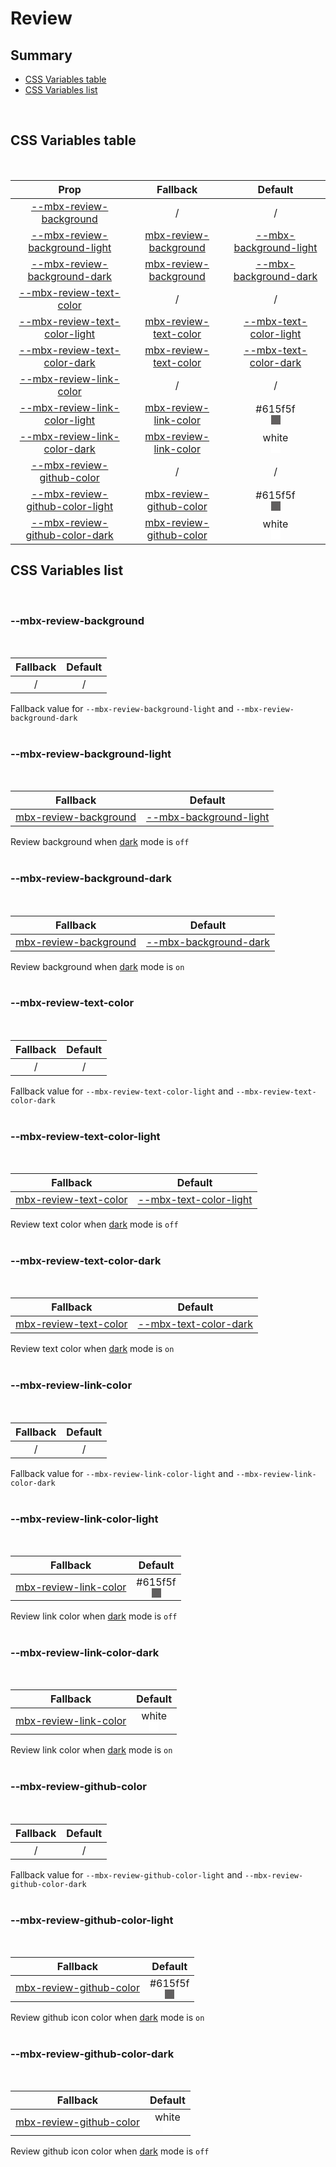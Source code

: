 # Review

## Summary

- [CSS Variables table](#css-variables-table)
- [CSS Variables list](#css-variables-list)

<br>

## CSS Variables table

<br>

| <div style='text-align:center;margin:auto;'>Prop</div>                                                              | <div style='text-align:center;margin:auto;'>Fallback</div>                                            | <div style='text-align:center;margin:auto;'>Default</div>                                                                                                                                                                                       |
| ------------------------------------------------------------------------------------------------------------------- | ----------------------------------------------------------------------------------------------------- | ----------------------------------------------------------------------------------------------------------------------------------------------------------------------------------------------------------------------------------------------- |
| <div style='text-align:center;margin:auto;'>[--mbx-review-background](#mbx-review-background)</div>                 | <div style='text-align:center;margin:auto;'>/</div>                                                   | <div style='text-align:center;margin:auto;'>/</div>                                                                                                                                                                                             |
| <div style='text-align:center;margin:auto;'>[--mbx-review-background-light](#mbx-review-background-light)</div>     | <div style='text-align:center;margin:auto;'>[mbx-review-background](#mbx-review-background)</div>     | <div style='text-align:center;margin:auto;'>[--mbx-background-light](../../global/css-vars.md#mbx-background-light)</div>                                                                                                                       |
| <div style='text-align:center;margin:auto;'>[--mbx-review-background-dark](#mbx-review-background-dark)</div>       | <div style='text-align:center;margin:auto;'>[mbx-review-background](#mbx-review-background)</div>     | <div style='text-align:center;margin:auto;'>[--mbx-background-dark](../../global/css-vars.md#mbx-background-dark)</div>                                                                                                                         |
| <div style='text-align:center;margin:auto;'>[--mbx-review-text-color](#mbx-review-text-color)</div>                 | <div style='text-align:center;margin:auto;'>/</div>                                                   | <div style='text-align:center;margin:auto;'>/</div>                                                                                                                                                                                             |
| <div style='text-align:center;margin:auto;'>[--mbx-review-text-color-light](#mbx-review-text-color-light)</div>     | <div style='text-align:center;margin:auto;'>[mbx-review-text-color](#mbx-review-text-color)</div>     | <div style='text-align:center;margin:auto;'>[--mbx-text-color-light](../../global/css-vars.md#mbx-text-color-light)</div>                                                                                                                       |
| <div style='text-align:center;margin:auto;'>[--mbx-review-text-color-dark](#mbx-review-text-color-dark)</div>       | <div style='text-align:center;margin:auto;'>[mbx-review-text-color](#mbx-review-text-color)</div>     | <div style='text-align:center;margin:auto;'>[--mbx-text-color-dark](../../global/css-vars.md#mbx-text-color-dark)</div>                                                                                                                         |
| <div style='text-align:center;margin:auto;'>[--mbx-review-link-color](#mbx-review-link-color)</div>                 | <div style='text-align:center;margin:auto;'>/</div>                                                   | <div style='text-align:center;margin:auto;'>/</div>                                                                                                                                                                                             |
| <div style='text-align:center;margin:auto;'>[--mbx-review-link-color-light](#mbx-review-link-color-light)</div>     | <div style='text-align:center;margin:auto;'>[mbx-review-link-color](#mbx-review-link-color)</div>     | <div style='text-align:center;margin:auto;'><div><div style='text-align:center;margin-auto;'>#615f5f</div><div style='text-align:center;margin-auto;'><div style='background:#615f5f;margin:auto; width:15px; height:15px;'/></div></div></div> |
| <div style='text-align:center;margin:auto;'>[--mbx-review-link-color-dark](#mbx-review-link-color-dark)</div>       | <div style='text-align:center;margin:auto;'>[mbx-review-link-color](#mbx-review-link-color)</div>     | <div style='text-align:center;margin:auto;'><div><div style='text-align:center;margin-auto;'>white</div><div style='text-align:center;margin-auto;'><div style='background:white;margin:auto; width:15px; height:15px;'/></div></div></div>     |
| <div style='text-align:center;margin:auto;'>[--mbx-review-github-color](#mbx-review-github-color)</div>             | <div style='text-align:center;margin:auto;'>/</div>                                                   | <div style='text-align:center;margin:auto;'>/</div>                                                                                                                                                                                             |
| <div style='text-align:center;margin:auto;'>[--mbx-review-github-color-light](#mbx-review-github-color-light)</div> | <div style='text-align:center;margin:auto;'>[mbx-review-github-color](#mbx-review-github-color)</div> | <div style='text-align:center;margin:auto;'><div><div style='text-align:center;margin-auto;'>#615f5f</div><div style='text-align:center;margin-auto;'><div style='background:#615f5f;margin:auto; width:15px; height:15px;'/></div></div></div> |
| <div style='text-align:center;margin:auto;'>[--mbx-review-github-color-dark](#mbx-review-github-color-dark)</div>   | <div style='text-align:center;margin:auto;'>[mbx-review-github-color](#mbx-review-github-color)</div> | <div style='text-align:center;margin:auto;'><div><div style='text-align:center;margin-auto;'>white</div><div style='text-align:center;margin-auto;'><div style='background:white;margin:auto; width:15px; height:15px;'/></div></div></div>     |

## CSS Variables list

<br>

### --mbx-review-background

<br>

| <div style='text-align:center;margin:auto;'>Fallback</div> | <div style='text-align:center;margin:auto;'>Default</div> |
| ---------------------------------------------------------- | --------------------------------------------------------- |
| <div style='text-align:center;margin:auto;'>/</div>        | <div style='text-align:center;margin:auto;'>/</div>       |

Fallback value for `--mbx-review-background-light` and `--mbx-review-background-dark`<br><br>

### --mbx-review-background-light

<br>

| <div style='text-align:center;margin:auto;'>Fallback</div>                                        | <div style='text-align:center;margin:auto;'>Default</div>                                                                 |
| ------------------------------------------------------------------------------------------------- | ------------------------------------------------------------------------------------------------------------------------- |
| <div style='text-align:center;margin:auto;'>[mbx-review-background](#mbx-review-background)</div> | <div style='text-align:center;margin:auto;'>[--mbx-background-light](../../global/css-vars.md#mbx-background-light)</div> |

Review background when [dark](../../global/props.md#dark) mode is `off`<br><br>

### --mbx-review-background-dark

<br>

| <div style='text-align:center;margin:auto;'>Fallback</div>                                        | <div style='text-align:center;margin:auto;'>Default</div>                                                               |
| ------------------------------------------------------------------------------------------------- | ----------------------------------------------------------------------------------------------------------------------- |
| <div style='text-align:center;margin:auto;'>[mbx-review-background](#mbx-review-background)</div> | <div style='text-align:center;margin:auto;'>[--mbx-background-dark](../../global/css-vars.md#mbx-background-dark)</div> |

Review background when [dark](../../global/props.md#dark) mode is `on`<br><br>

### --mbx-review-text-color

<br>

| <div style='text-align:center;margin:auto;'>Fallback</div> | <div style='text-align:center;margin:auto;'>Default</div> |
| ---------------------------------------------------------- | --------------------------------------------------------- |
| <div style='text-align:center;margin:auto;'>/</div>        | <div style='text-align:center;margin:auto;'>/</div>       |

Fallback value for `--mbx-review-text-color-light` and `--mbx-review-text-color-dark`<br><br>

### --mbx-review-text-color-light

<br>

| <div style='text-align:center;margin:auto;'>Fallback</div>                                        | <div style='text-align:center;margin:auto;'>Default</div>                                                                 |
| ------------------------------------------------------------------------------------------------- | ------------------------------------------------------------------------------------------------------------------------- |
| <div style='text-align:center;margin:auto;'>[mbx-review-text-color](#mbx-review-text-color)</div> | <div style='text-align:center;margin:auto;'>[--mbx-text-color-light](../../global/css-vars.md#mbx-text-color-light)</div> |

Review text color when [dark](../../global/props.md#dark) mode is `off`<br><br>

### --mbx-review-text-color-dark

<br>

| <div style='text-align:center;margin:auto;'>Fallback</div>                                        | <div style='text-align:center;margin:auto;'>Default</div>                                                               |
| ------------------------------------------------------------------------------------------------- | ----------------------------------------------------------------------------------------------------------------------- |
| <div style='text-align:center;margin:auto;'>[mbx-review-text-color](#mbx-review-text-color)</div> | <div style='text-align:center;margin:auto;'>[--mbx-text-color-dark](../../global/css-vars.md#mbx-text-color-dark)</div> |

Review text color when [dark](../../global/props.md#dark) mode is `on`<br><br>

### --mbx-review-link-color

<br>

| <div style='text-align:center;margin:auto;'>Fallback</div> | <div style='text-align:center;margin:auto;'>Default</div> |
| ---------------------------------------------------------- | --------------------------------------------------------- |
| <div style='text-align:center;margin:auto;'>/</div>        | <div style='text-align:center;margin:auto;'>/</div>       |

Fallback value for `--mbx-review-link-color-light` and `--mbx-review-link-color-dark`<br><br>

### --mbx-review-link-color-light

<br>

| <div style='text-align:center;margin:auto;'>Fallback</div>                                        | <div style='text-align:center;margin:auto;'>Default</div>                                                                                                                                                                                       |
| ------------------------------------------------------------------------------------------------- | ----------------------------------------------------------------------------------------------------------------------------------------------------------------------------------------------------------------------------------------------- |
| <div style='text-align:center;margin:auto;'>[mbx-review-link-color](#mbx-review-link-color)</div> | <div style='text-align:center;margin:auto;'><div><div style='text-align:center;margin-auto;'>#615f5f</div><div style='text-align:center;margin-auto;'><div style='background:#615f5f;margin:auto; width:15px; height:15px;'/></div></div></div> |

Review link color when [dark](../../global/props.md#dark) mode is `off`<br><br>

### --mbx-review-link-color-dark

<br>

| <div style='text-align:center;margin:auto;'>Fallback</div>                                        | <div style='text-align:center;margin:auto;'>Default</div>                                                                                                                                                                                   |
| ------------------------------------------------------------------------------------------------- | ------------------------------------------------------------------------------------------------------------------------------------------------------------------------------------------------------------------------------------------- |
| <div style='text-align:center;margin:auto;'>[mbx-review-link-color](#mbx-review-link-color)</div> | <div style='text-align:center;margin:auto;'><div><div style='text-align:center;margin-auto;'>white</div><div style='text-align:center;margin-auto;'><div style='background:white;margin:auto; width:15px; height:15px;'/></div></div></div> |

Review link color when [dark](../../global/props.md#dark) mode is `on`<br><br>

### --mbx-review-github-color

<br>

| <div style='text-align:center;margin:auto;'>Fallback</div> | <div style='text-align:center;margin:auto;'>Default</div> |
| ---------------------------------------------------------- | --------------------------------------------------------- |
| <div style='text-align:center;margin:auto;'>/</div>        | <div style='text-align:center;margin:auto;'>/</div>       |

Fallback value for `--mbx-review-github-color-light` and `--mbx-review-github-color-dark`<br><br>

### --mbx-review-github-color-light

<br>

| <div style='text-align:center;margin:auto;'>Fallback</div>                                            | <div style='text-align:center;margin:auto;'>Default</div>                                                                                                                                                                                       |
| ----------------------------------------------------------------------------------------------------- | ----------------------------------------------------------------------------------------------------------------------------------------------------------------------------------------------------------------------------------------------- |
| <div style='text-align:center;margin:auto;'>[mbx-review-github-color](#mbx-review-github-color)</div> | <div style='text-align:center;margin:auto;'><div><div style='text-align:center;margin-auto;'>#615f5f</div><div style='text-align:center;margin-auto;'><div style='background:#615f5f;margin:auto; width:15px; height:15px;'/></div></div></div> |

Review github icon color when [dark](../../global/props.md#dark) mode is `on`<br><br>

### --mbx-review-github-color-dark

<br>

| <div style='text-align:center;margin:auto;'>Fallback</div>                                            | <div style='text-align:center;margin:auto;'>Default</div>                                                                                                                                                                                   |
| ----------------------------------------------------------------------------------------------------- | ------------------------------------------------------------------------------------------------------------------------------------------------------------------------------------------------------------------------------------------- |
| <div style='text-align:center;margin:auto;'>[mbx-review-github-color](#mbx-review-github-color)</div> | <div style='text-align:center;margin:auto;'><div><div style='text-align:center;margin-auto;'>white</div><div style='text-align:center;margin-auto;'><div style='background:white;margin:auto; width:15px; height:15px;'/></div></div></div> |

Review github icon color when [dark](../../global/props.md#dark) mode is `off`<br><br>
